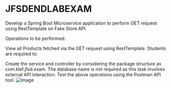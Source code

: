 # JFSDENDLABEXAM
Develop a Spring Boot Microservice application to perform GET request using RestTemplate on Fake Store API.

Operations to be performed:

View all Products fetched via the GET request using RestTemplate.
Students are required to:

Create the service and controller by considering the package structure as com.klef.jfsd.exam.
The database name is not required as this task involves external API interaction.
Test the above operations using the Postman API tool.
![image](https://github.com/user-attachments/assets/fe3631db-6ac2-44f5-98ee-b54931e044d1)

